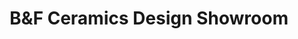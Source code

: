 ---
title: "B&F Ceramics Design Showroom"
url: /fairfax/bundf-ceramics-design-showroom/
shop: Küchen
---